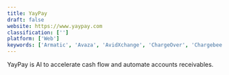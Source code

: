 ```yaml
---
title: YayPay
draft: false 
website: https://www.yaypay.com
classification: ['']
platform: ['Web']
keywords: ['Armatic', 'Avaza', 'AvidXchange', 'ChargeOver', 'Chargebee', 'EBizCharge', 'Intacct', 'Invoiced', 'NetSuite', 'Odoo', 'Pipefy', 'QuickBooks Enterprise', 'ReliaBills', 'Sage 50cloud', 'VersaPay ARC', 'ZarMoney', 'fusebill']
---
```

YayPay is AI to accelerate cash flow and automate accounts receivables.